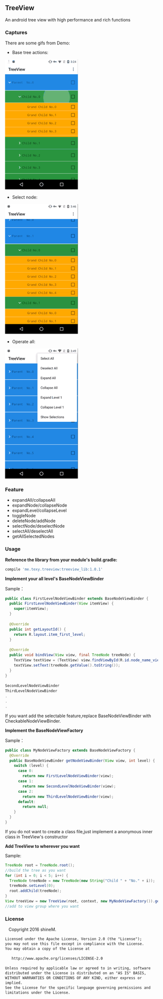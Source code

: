 ## TreeView
An android tree view with high performance and rich functions

### Captures
There are some gifs from Demo:

* Base tree actions:
<img src='images/show_demo_base.gif' width='240'/>

* Select node:
<img src='images/show_demo_select.gif' width='240'/>

* Operate all:
<img src='images/show_demo_more_featrue.gif' width='240'/>

### Feature
- expandAll/collapseAll
- expandNode/collapseNode
- expandLevel/collapseLevel
- toggleNode
- deleteNode/addNode
- selectNode/deselectNode
- selectAll/deselectAll
- getAllSelectedNodes

### Usage
**Reference the library from your module's build.gradle:**
```groovy
compile 'me.texy.treeview:treeview_lib:1.0.1'
```
**Implement your all level's BaseNodeViewBinder**

Sample：
```java
public class FirstLevelNodeViewBinder extends BaseNodeViewBinder {
  public FirstLevelNodeViewBinder(View itemView) { 
    super(itemView);  
  }
  
  @Override
  public int getLayoutId() {
    return R.layout.item_first_level;
  }
  
  @Override
  public void bindView(View view, final TreeNode treeNode) {
    TextView textView = (TextView) view.findViewById(R.id.node_name_view)
    textView.setText(treeNode.getValue().toString());
  }
}

SecondLevelNodeViewBinder
ThirdLevelNodeViewBinder
.
.
.
```
If you want add the selectable feature,replace BaseNodeViewBinder with CheckableNodeViewBinder.

**Implement the BaseNodeViewFactory**

Sample：
```java
public class MyNodeViewFactory extends BaseNodeViewFactory {
  @Override
  public BaseNodeViewBinder getNodeViewBinder(View view, int level) {
    switch (level) {
      case 0:
        return new FirstLevelNodeViewBinder(view);
      case 1:
        return new SecondLevelNodeViewBinder(view);
      case 2:
        return new ThirdLevelNodeViewBinder(view);
      default:
        return null;
    }
  }
}
```
If you do not want to create a class file,just implement a anonymous inner class in TreeView's constructor

**Add TreeView to wherever you want**

Sample:
```java
TreeNode root = TreeNode.root();
//build the tree as you want
for (int i = 0; i < 5; i++) {
  TreeNode treeNode = new TreeNode(new String("Child " + "No." + i));
  treeNode.setLevel(0);
  root.addChild(treeNode);
}
View treeView = new TreeView(root, context, new MyNodeViewFactory()).getView();
//add to view group where you want 
```

### License

    Copyright 2016 shineM.

    Licensed under the Apache License, Version 2.0 (the "License");
    you may not use this file except in compliance with the License.
    You may obtain a copy of the License at

       http://www.apache.org/licenses/LICENSE-2.0

    Unless required by applicable law or agreed to in writing, software
    distributed under the License is distributed on an "AS IS" BASIS,
    WITHOUT WARRANTIES OR CONDITIONS OF ANY KIND, either express or implied.
    See the License for the specific language governing permissions and
    limitations under the License.


